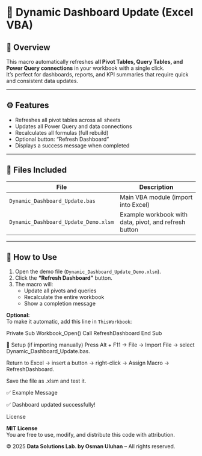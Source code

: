 # 🔄 Dynamic Dashboard Update (Excel VBA)

## 📘 Overview
This macro automatically refreshes **all Pivot Tables, Query Tables, and Power Query connections** in your workbook with a single click.  
It’s perfect for dashboards, reports, and KPI summaries that require quick and consistent data updates.

---

## ⚙️ Features
- Refreshes all pivot tables across all sheets  
- Updates all Power Query and data connections  
- Recalculates all formulas (full rebuild)  
- Optional button: “Refresh Dashboard”  
- Displays a success message when completed  

---

## 📁 Files Included

| File | Description |
|------|--------------|
| `Dynamic_Dashboard_Update.bas` | Main VBA module (import into Excel) |
| `Dynamic_Dashboard_Update_Demo.xlsm` | Example workbook with data, pivot, and refresh button |

---

## 🧠 How to Use

1. Open the demo file (`Dynamic_Dashboard_Update_Demo.xlsm`).  
2. Click the **“Refresh Dashboard”** button.  
3. The macro will:
   - Update all pivots and queries  
   - Recalculate the entire workbook  
   - Show a completion message  

**Optional:**  
To make it automatic, add this line in `ThisWorkbook`:

Private Sub Workbook_Open()
    Call RefreshDashboard
End Sub

🧩 Setup (if importing manually)
Press Alt + F11 → File → Import File → select Dynamic_Dashboard_Update.bas.

Return to Excel → insert a button → right-click → Assign Macro → RefreshDashboard.

Save the file as .xlsm and test it.

✅ Example Message

✅ Dashboard updated successfully!


License

**MIT License**  
You are free to use, modify, and distribute this code with attribution.  

© 2025 **Data Solutions Lab. by Osman Uluhan** – All rights reserved.

